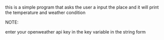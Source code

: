 
this is a simple program that asks the user a input the place and it will print the temperature and weather condition


NOTE:

enter your openweather api key in the key variable in the string form
